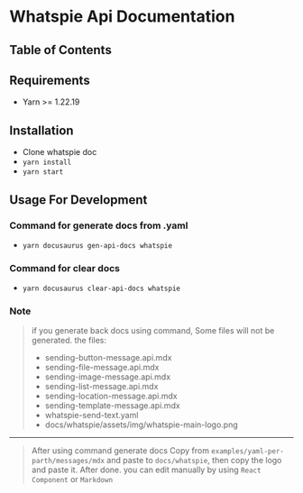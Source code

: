 # Whatspie Api Documentation

## Table of Contents

## Requirements

- Yarn >= 1.22.19

## Installation

- Clone whatspie doc
- `yarn install`
- `yarn start`

## Usage For Development 

### Command for generate docs from .yaml
- `yarn docusaurus gen-api-docs whatspie`
### Command for clear docs
- `yarn docusaurus clear-api-docs whatspie`

### Note
> if you generate back docs using command, Some files will not be generated.
> the files:
> - sending-button-message.api.mdx
> - sending-file-message.api.mdx
> - sending-image-message.api.mdx
> - sending-list-message.api.mdx
> - sending-location-message.api.mdx
> - sending-template-message.api.mdx
> - whatspie-send-text.yaml
> - docs/whatspie/assets/img/whatspie-main-logo.png 
-----------------------------------------------------------------------------------------------------------------
> After using command generate docs
> Copy from `examples/yaml-per-parth/messages/mdx` and paste to `docs/whatspie`, then copy the logo and paste it.
> After done. you can edit manually by using `React Component` or `Markdown`
